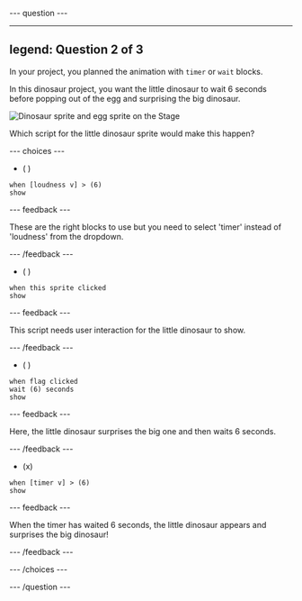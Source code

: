 --- question ---

---
legend: Question 2 of 3
---

In your project, you planned the animation with `timer` or `wait` blocks. 

In this dinosaur project, you want the little dinosaur to wait 6 seconds before popping out of the egg and surprising the big dinosaur. 

![Dinosaur sprite and egg sprite on the Stage](images/quiz-q2.png)

Which script for the little dinosaur sprite would make this happen?

--- choices ---

- ( ) 
```blocks3
when [loudness v] > (6)
show
```

  --- feedback ---

 These are the right blocks to use but you need to select 'timer' instead of 'loudness' from the dropdown.

  --- /feedback ---

- ( ) 
```blocks3
when this sprite clicked
show
```

  --- feedback ---

This script needs user interaction for the little dinosaur to show.

  --- /feedback ---

- ( ) 
```blocks3
when flag clicked
wait (6) seconds
show
```

  --- feedback ---

 Here, the little dinosaur surprises the big one and then waits 6 seconds.

  --- /feedback ---

- (x) 
```blocks3
when [timer v] > (6)
show
```

  --- feedback ---

 When the timer has waited 6 seconds, the little dinosaur appears and surprises the big dinosaur!

  --- /feedback ---

--- /choices ---

--- /question ---
